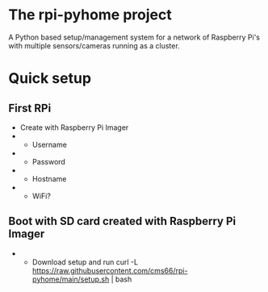 # The rpi-pyhome project
A Python based setup/management system for a network of Raspberry Pi's with multiple sensors/cameras running as a cluster.

# Quick setup
## First RPi
 - Create with Raspberry Pi Imager
 -  - Username
 -  - Password
 -  - Hostname
 -  - WiFi?
## Boot with SD card created with Raspberry Pi Imager
 - -  Download setup and run
curl -L https://raw.githubusercontent.com/cms66/rpi-pyhome/main/setup.sh | bash
## 
